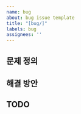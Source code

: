 ```yaml
---
name: bug
about: bug issue template
title: "[bug/]"
labels: bug
assignees: ''
---
```


## 문제 정의

## 해결 방안

## TODO
